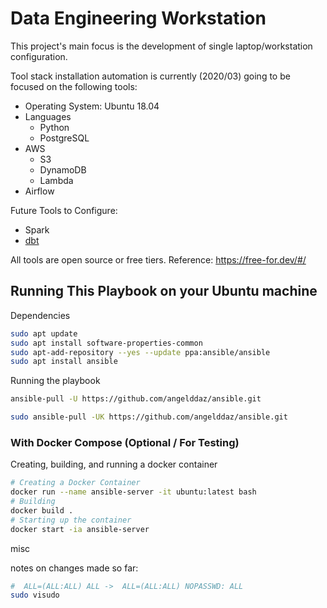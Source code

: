 # Data Engineering Workstation
This project's main focus is the development of single laptop/workstation configuration.

Tool stack installation automation is currently (2020/03) going to be focused on the following tools:
* Operating System: Ubuntu 18.04 
* Languages
    * Python
    * PostgreSQL
* AWS
    * S3
    * DynamoDB
    * Lambda
* Airflow

Future Tools to Configure:
* Spark
* [dbt](https://www.getdbt.com/)

All tools are open source or free tiers. Reference: https://free-for.dev/#/

## Running This Playbook on your Ubuntu machine
Dependencies
```bash
sudo apt update
sudo apt install software-properties-common
sudo apt-add-repository --yes --update ppa:ansible/ansible
sudo apt install ansible
```

Running the playbook
```bash
ansible-pull -U https://github.com/angelddaz/ansible.git
```


```bash
sudo ansible-pull -UK https://github.com/angelddaz/ansible.git 
```

### With Docker Compose (Optional / For Testing)
Creating, building, and running a docker container 

```bash
# Creating a Docker Container
docker run --name ansible-server -it ubuntu:latest bash
# Building
docker build .
# Starting up the container
docker start -ia ansible-server
```


misc

notes on changes made so far:
```bash
#  ALL=(ALL:ALL) ALL ->  ALL=(ALL:ALL) NOPASSWD: ALL
sudo visudo


